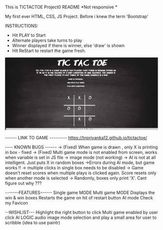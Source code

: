 This is  TICTACTOE Project0 README
*Not responsive
*

My first ever HTML, CSS, JS Project. Before i knew the term 'Bootstrap'

INSTRUCTIONS:
- Hit PLAY to Start
- Alternate players take turns to play
- Winner displayed if there is winner, else  'draw' is shown
- Hit ReStart to restart the game fresh.

![sample image](/ttt.JPG)



------ LINK TO GAME ---------
https://tnpriyanka12.github.io/tictactoe/


---- KNOWN BUGS ------
-> (Fixed) When game is drawn , only X is printing in box - fixed
-> (Fixed) Multi game mode is not enabled from screen, works when variable is set in JS file
-> image mode (not working)
-> AI is not at all intelligent. Just puts X in random boxes
->Errors during AI mode, but game works !!
-> multiple  clicks  in single box needs to be disabled
-> Game doesn't reset scores when multiple plays is clicked again. Score resets only when another mode is selected
-> Randomly, boxes only print 'X'. Cant figure out why ???

-------FEATURES------
Single game MODE
Multi game MODE
Displays the win & win boxes
Restarts the game on hit of restart button
AI mode
Check my Favicon

--WISHLIST---
Highlight the right button to click
Multi game enabled by user click
AI LOGIC
audio
image mode selection and play
a small area for user to scribble (idea to use paintr)
